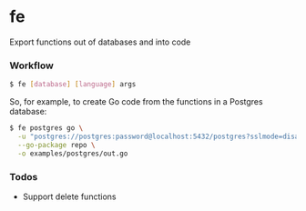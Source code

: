 # fe
Export functions out of databases and into code

### Workflow

``` sh
$ fe [database] [language] args
```

So, for example, to create Go code from the functions in a Postgres database:
``` sh
$ fe postgres go \
  -u "postgres://postgres:password@localhost:5432/postgres?sslmode=disable" \
  --go-package repo \
  -o examples/postgres/out.go
```

### Todos

* Support delete functions